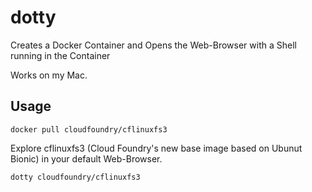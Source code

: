 # dotty
Creates a Docker Container and Opens the Web-Browser with a Shell running in the Container

Works on my Mac.

## Usage

    docker pull cloudfoundry/cflinuxfs3

Explore cflinuxfs3 (Cloud Foundry's new base image based on Ubunut Bionic) in your default Web-Browser.

    dotty cloudfoundry/cflinuxfs3
